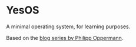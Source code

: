 YesOS
==

A minimal operating system, for learning purposes.

Based on the [blog series by Philipp Oppermann](https://os.phil-opp.com/minimal-rust-kernel/).
